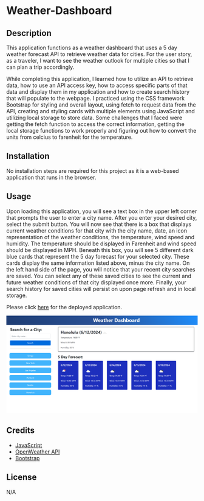 # Weather-Dashboard

## Description
This application functions as a weather dashboard that uses a 5 day weather forecast API to retrieve weather data for cities. For the user story, as a traveler, I want to see the weather outlook for multiple cities so that I can plan a trip accordingly. 

While completing this application, I learned how to utilize an API to retrieve data, how to use an API access key, how to access specific parts of that data and display them in my application and how to create search history that will populate to the webpage. I practiced using the CSS framework Bootstrap for styling and overall layout, using fetch to request data from the API, creating and styling cards with multiple elements using JavaScript and utilizing local storage to store data. Some challenges that I faced were getting the fetch function to access the correct information, getting the local storage functions to work properly and figuring out how to convert the units from celcius to farenheit for the temperature. 

## Installation
No installation steps are required for this project as it is a web-based application that runs in the browser.

## Usage
Upon loading this application, you will see a text box in the upper left corner that prompts the user to enter a city name. After you enter your desired city, select the submit button. You will now see that there is a box that displays current weather conditions for that city with the city name, date, an icon representation of the weather conditions, the temperature, wind speed and humidity. The temperature should be displayed in Farenheit and wind speed should be displayed in MPH. Beneath this box, you will see 5 different dark blue cards that represent the 5 day forecast for your selected city. These cards display the same information listed above, minus the city name. On the left hand side of the page, you will notice that your recent city searches are saved. You can select any of these saved cities to see the current and future weather conditions of that city displayed once more. Finally, your search history for saved cities will persist on upon page refresh and in local storage. 

Please click [here](https://savannahmarshall.github.io/Weather-Dashboard/) for the deployed application.

![screenshot of weather dashboard](https://github.com/savannahmarshall/Weather-Dashboard/blob/main/assets/challenge-6%20screenshot.png)

## Credits
* [JavaScript](https://www.javascript.com/)
* [OpenWeather API](https://openweathermap.org/forecast5)
* [Bootstrap](https://getbootstrap.com/)

## License
N/A
